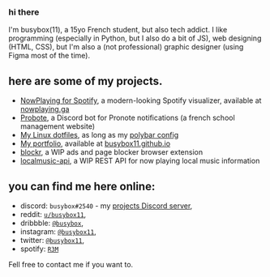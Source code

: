 ### hi there
I'm busybox(11), a 15yo French student, but also tech addict.
I like programming (especially in Python, but I also do a bit of JS), web designing (HTML, CSS), but I'm also a (not professional) graphic designer (using Figma most of the time).

## here are some of my projects.
- [NowPlaying for Spotify](https://github.com/busybox11/NowPlaying-for-Spotify), a modern-looking Spotify visualizer, available at [nowplaying.ga](https://nowplaying.ga)
- [Probote](https://github.com/busybox11/probote), a Discord bot for Pronote notifications (a french school management website)
- [My Linux dotfiles](https://github.com/busybox11/dotfiles), as long as my [polybar config](https://github.com/busybox11/spotify-polybar)
- [My portfolio](https://github.com/busybox11/busybox11.github.io), available at [busybox11.github.io](https://busybox11.github.io)
- [blockr](https://github.com/busybox11/blockr), a WIP ads and page blocker browser extension
- [localmusic-api](https://github.com/busybox11/localmusic-api), a WIP REST API for now playing local music information

## you can find me here online:
- discord: `busybox#2540` - my [projects Discord server](https://discord.gg/DMmk8Sc),
- reddit: [`u/busybox11`](https://reddit.com/u/busybox11),
- dribbble: [`@busybox`](https://dribbble.com/busybox),
- instagram: [`@busybox11`](https://instagram.com/busybox11),
- twitter: [`@busybox11`](https://twitter.com/busybox11),
- spotify: [`R3M`](https://open.spotify.com/user/yha0gdu9143vclyk0cuqoro0m)

Fell free to contact me if you want to.
